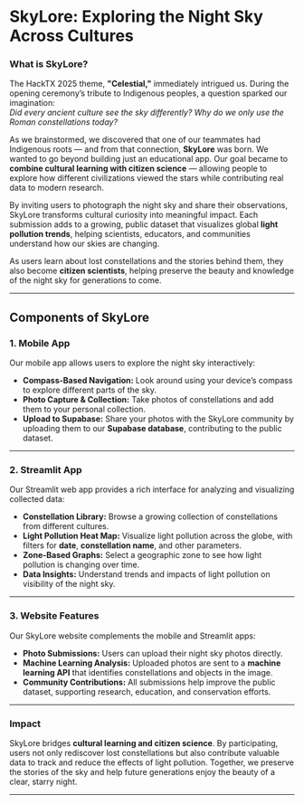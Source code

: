 # SkyLore: Exploring the Night Sky Across Cultures

### What is SkyLore?

The HackTX 2025 theme, **"Celestial,"** immediately intrigued us. During the opening ceremony’s tribute to Indigenous peoples, a question sparked our imagination:  
*Did every ancient culture see the sky differently? Why do we only use the Roman constellations today?*

As we brainstormed, we discovered that one of our teammates had Indigenous roots — and from that connection, **SkyLore** was born. We wanted to go beyond building just an educational app. Our goal became to **combine cultural learning with citizen science** — allowing people to explore how different civilizations viewed the stars while contributing real data to modern research.

By inviting users to photograph the night sky and share their observations, SkyLore transforms cultural curiosity into meaningful impact. Each submission adds to a growing, public dataset that visualizes global **light pollution trends**, helping scientists, educators, and communities understand how our skies are changing.

As users learn about lost constellations and the stories behind them, they also become **citizen scientists**, helping preserve the beauty and knowledge of the night sky for generations to come.

---

## Components of SkyLore

### 1. Mobile App

Our mobile app allows users to explore the night sky interactively:

- **Compass-Based Navigation:** Look around using your device’s compass to explore different parts of the sky.  
- **Photo Capture & Collection:** Take photos of constellations and add them to your personal collection.  
- **Upload to Supabase:** Share your photos with the SkyLore community by uploading them to our **Supabase database**, contributing to the public dataset.

---

### 2. Streamlit App

Our Streamlit web app provides a rich interface for analyzing and visualizing collected data:

- **Constellation Library:** Browse a growing collection of constellations from different cultures.  
- **Light Pollution Heat Map:** Visualize light pollution across the globe, with filters for **date**, **constellation name**, and other parameters.  
- **Zone-Based Graphs:** Select a geographic zone to see how light pollution is changing over time.  
- **Data Insights:** Understand trends and impacts of light pollution on visibility of the night sky.

---

### 3. Website Features

Our SkyLore website complements the mobile and Streamlit apps:

- **Photo Submissions:** Users can upload their night sky photos directly.  
- **Machine Learning Analysis:** Uploaded photos are sent to a **machine learning API** that identifies constellations and objects in the image.  
- **Community Contributions:** All submissions help improve the public dataset, supporting research, education, and conservation efforts.

---

### Impact

SkyLore bridges **cultural learning and citizen science**. By participating, users not only rediscover lost constellations but also contribute valuable data to track and reduce the effects of light pollution. Together, we preserve the stories of the sky and help future generations enjoy the beauty of a clear, starry night.

---
